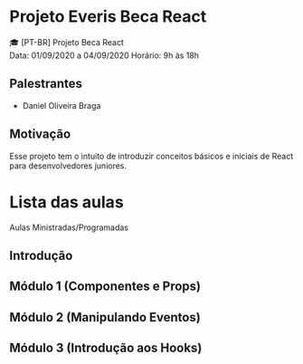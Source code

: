 # Projeto Everis Beca React 
🎓 [PT-BR] Projeto Beca React </br>
Data: 01/09/2020 a 04/09/2020 Horário: 9h às 18h

## Palestrantes
 - Daniel Oliveira Braga
 
## Motivação
Esse projeto tem o intuito de introduzir conceitos básicos e iniciais de React para desenvolvedores juniores.

# Lista das aulas

Aulas Ministradas/Programadas

## Introdução

## Módulo 1 (Componentes e Props)

## Módulo 2 (Manipulando Eventos)

## Módulo 3 (Introdução aos Hooks)
